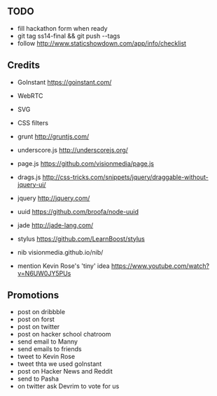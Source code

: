 ## TODO

  * fill hackathon form when ready
  * git tag ss14-final && git push --tags
  * follow http://www.staticshowdown.com/app/info/checklist


## Credits

  * GoInstant https://goinstant.com/
  * WebRTC
  * SVG
  * CSS filters
  * grunt http://gruntjs.com/
  * underscore.js http://underscorejs.org/
  * page.js https://github.com/visionmedia/page.js
  * drags.js http://css-tricks.com/snippets/jquery/draggable-without-jquery-ui/
  * jquery http://jquery.com/
  * uuid https://github.com/broofa/node-uuid
  * jade http://jade-lang.com/
  * stylus https://github.com/LearnBoost/stylus
  * nib visionmedia.github.io/nib/

  * mention Kevin Rose's 'tiny' idea https://www.youtube.com/watch?v=N6UW0JY5PUs


## Promotions

  * post on dribbble
  * post on forst
  * post on twitter
  * post on hacker school chatroom
  * send email to Manny
  * send emails to friends
  * tweet to Kevin Rose
  * tweet thta we used goInstant
  * post on Hacker News and Reddit
  * send to Pasha
  * on twitter ask Devrim to vote for us
